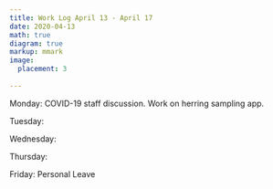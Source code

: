 ```yaml
---
title: Work Log April 13 - April 17
date: 2020-04-13
math: true
diagram: true
markup: mmark
image:
  placement: 3
  
---
```


Monday: COVID-19 staff discussion. Work on herring sampling app.

Tuesday: 

Wednesday: 

Thursday: 

Friday: Personal Leave

